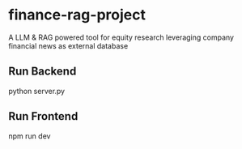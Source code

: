 # finance-rag-project
A LLM & RAG powered tool for equity research leveraging company financial news as external database


## Run Backend
python server.py

## Run Frontend

npm run dev
